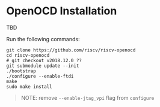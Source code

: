 # OpenOCD Installation

TBD


Run the following commands:
```
git clone https://github.com/riscv/riscv-openocd
cd riscv-openocd
# git checkout v2018.12.0 ??
git submodule update --init
./bootstrap
./configure --enable-ftdi
make
sudo make install
```
> NOTE: remove `--enable-jtag_vpi` flag from `configure`